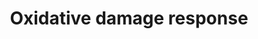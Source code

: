 ---
annotations:
- id: PW:0000378
  parent: regulatory pathway
  type: Pathway Ontology
  value: oxidative stress response pathway
- id: PW:0000378
  parent: regulatory pathway
  type: Pathway Ontology
  value: oxidative stress response pathway
authors:
- Khanspers
- Eweitz
- Egonw
citedin:
- link: PMC8200404
description: This pathway shows how tissue is damaged when oxygen levels are not balanced
  and become too high.   Proteins on this pathway have targeted assays available via
  the [https://assays.cancer.gov/available_assays?wp_id=WP3941 CPTAC Assay Portal]
last-edited: 2021-05-16
organisms:
- Homo sapiens
redirect_from:
- /index.php/Pathway:WP3941
- /instance/WP3941
- /instance/WP3941_rr123242
revision: r123242
schema-jsonld:
- '@context': https://schema.org/
  '@id': https://wikipathways.github.io/pathways/WP3941.html
  '@type': Dataset
  creator:
    '@type': Organization
    name: WikiPathways
  description: This pathway shows how tissue is damaged when oxygen levels are not
    balanced and become too high.   Proteins on this pathway have targeted assays
    available via the [https://assays.cancer.gov/available_assays?wp_id=WP3941 CPTAC
    Assay Portal]
  keywords:
  - APAF1
  - BAD
  - BAG4
  - BAK1
  - BCL2
  - C1QA
  - C1QB
  - C1QC
  - C1R
  - C1S
  - C2
  - C3AR1
  - C4B
  - C5
  - C5AR1
  - CASP3
  - CASP9
  - CDC42
  - CDKN1A
  - CDKN1B
  - CDKN1C
  - CR2
  - CYCS
  - GADD45A
  - MAP2K4
  - MAP3K1
  - MAP3K9
  - MAPK10
  - MAPK13
  - NFKB1
  - NFKBIE
  - PCNA
  - TDP2
  - TNF
  - TNFRSF1B
  - TNK2
  - TRAF1
  - TRAF2
  - TRAF3
  - TRAF6
  license: CC0
  name: Oxidative damage response
seo: CreativeWork
title: Oxidative damage response
wpid: WP3941
---